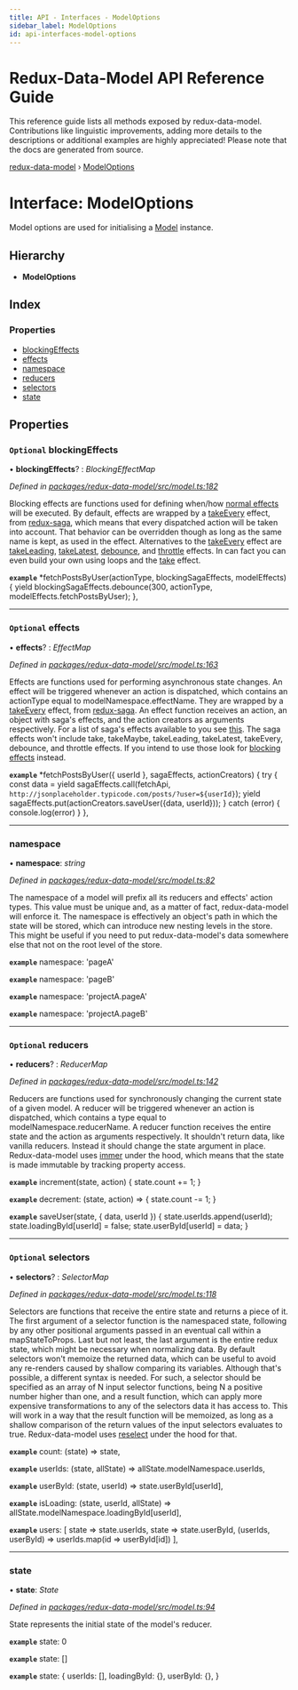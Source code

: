 ```yaml
---
title: API - Interfaces - ModelOptions
sidebar_label: ModelOptions
id: api-interfaces-model-options
---
```


# Redux-Data-Model API Reference Guide

This reference guide lists all methods exposed by redux-data-model. Contributions like linguistic improvements, adding
more details to the descriptions or additional examples are highly appreciated! Please note that the docs are
generated from source.

[redux-data-model](../README.md) › [ModelOptions](modeloptions.md)

# Interface: ModelOptions

Model options are used for initialising a [Model](../classes/model.md) instance.

## Hierarchy

* **ModelOptions**

## Index

### Properties

* [blockingEffects](modeloptions.md#optional-blockingeffects)
* [effects](modeloptions.md#optional-effects)
* [namespace](modeloptions.md#namespace)
* [reducers](modeloptions.md#optional-reducers)
* [selectors](modeloptions.md#optional-selectors)
* [state](modeloptions.md#state)

## Properties

### `Optional` blockingEffects

• **blockingEffects**? : *BlockingEffectMap*

*Defined in [packages/redux-data-model/src/model.ts:182](https://github.com/kayak/redux-data-model/blob/11ed706/packages/redux-data-model/src/model.ts#L182)*

Blocking effects are functions used for defining when/how [normal effects](modeloptions.md#optional-effects) will be
executed. By default, effects are wrapped by a
[takeEvery](https://redux-saga.js.org/docs/api/#takeeverypattern-saga-args) effect, from
[redux-saga](https://redux-saga.js.org/), which means that every dispatched action will be taken into account.
That behavior can be overridden though as long as the same name is kept, as used in the effect.
Alternatives to the [takeEvery](https://redux-saga.js.org/docs/api/#takeeverypattern-saga-args) effect are
[takeLeading](https://redux-saga.js.org/docs/api/#takeleadingpattern-saga-args),
[takeLatest](https://redux-saga.js.org/docs/api/#takelatestpattern-saga-args),
[debounce](https://redux-saga.js.org/docs/api/#debouncepattern-saga-args),
and [throttle](https://redux-saga.js.org/docs/api/#throttlepattern-saga-args) effects. In can fact you can even
build your own using loops and the [take](https://redux-saga.js.org/docs/api/#takepattern-saga-args) effect.

**`example`** 
*fetchPostsByUser(actionType, blockingSagaEffects, modelEffects) {
  yield blockingSagaEffects.debounce(300, actionType, modelEffects.fetchPostsByUser);
},

___

### `Optional` effects

• **effects**? : *EffectMap*

*Defined in [packages/redux-data-model/src/model.ts:163](https://github.com/kayak/redux-data-model/blob/11ed706/packages/redux-data-model/src/model.ts#L163)*

Effects are functions used for performing asynchronous state changes. An effect will be triggered whenever
an action is dispatched, which contains an actionType equal to modelNamespace.effectName. They are wrapped
by a [takeEvery](https://redux-saga.js.org/docs/api/#takeeverypattern-saga-args) effect, from
[redux-saga](https://redux-saga.js.org/). An effect function receives an action, an object with saga's
effects, and the action creators as arguments respectively. For a list of saga's effects available to you see
[this](https://redux-saga.js.org/docs/api/#effect-creators).
The saga effects won't include take, takeMaybe, takeLeading, takeLatest, takeEvery, debounce, and throttle
effects. If you intend to use those look for [blocking effects](modeloptions.md#optional-blockingeffects) instead.

**`example`** 
*fetchPostsByUser({ userId }, sagaEffects, actionCreators) {
  try {
    const data = yield sagaEffects.call(fetchApi, `http://jsonplaceholder.typicode.com/posts/?user=${userId}`);
    yield sagaEffects.put(actionCreators.saveUser({data, userId}));
  } catch (error) {
    console.log(error)
  }
},

___

###  namespace

• **namespace**: *string*

*Defined in [packages/redux-data-model/src/model.ts:82](https://github.com/kayak/redux-data-model/blob/11ed706/packages/redux-data-model/src/model.ts#L82)*

The namespace of a model will prefix all its reducers and effects' action types. This value must be unique
and, as a matter of fact, redux-data-model will enforce it. The namespace is effectively an object's path
in which the state will be stored, which can introduce new nesting levels in the store. This might be
useful if you need to put redux-data-model's data somewhere else that not on the root level of the store.

**`example`** namespace: 'pageA'

**`example`** namespace: 'pageB'

**`example`** namespace: 'projectA.pageA'

**`example`** namespace: 'projectA.pageB'

___

### `Optional` reducers

• **reducers**? : *ReducerMap*

*Defined in [packages/redux-data-model/src/model.ts:142](https://github.com/kayak/redux-data-model/blob/11ed706/packages/redux-data-model/src/model.ts#L142)*

Reducers are functions used for synchronously changing the current state of a given model. A reducer will
be triggered whenever an action is dispatched, which contains a type equal to modelNamespace.reducerName.
A reducer function receives the entire state and the action as arguments respectively. It shouldn't return
data, like vanilla reducers. Instead it should change the state argument in place. Redux-data-model uses
[immer](https://github.com/immerjs/immer) under the hood, which means that the state is made immutable
by tracking property access.

**`example`** 
increment(state, action) {
  state.count += 1;
}

**`example`** 
decrement: (state, action) => {
  state.count -= 1;
}

**`example`** 
saveUser(state, { data, userId }) {
  state.userIds.append(userId);
  state.loadingById[userId] = false;
  state.userById[userId] = data;
}

___

### `Optional` selectors

• **selectors**? : *SelectorMap*

*Defined in [packages/redux-data-model/src/model.ts:118](https://github.com/kayak/redux-data-model/blob/11ed706/packages/redux-data-model/src/model.ts#L118)*

Selectors are functions that receive the entire state and returns a piece of it. The first argument
of a selector function is the namespaced state, following by any other positional arguments passed
in an eventual call within a mapStateToProps. Last but not least, the last argument is the entire
redux state, which might be necessary when normalizing data. By default selectors won't memoize the
returned data, which can be useful to avoid any re-renders caused by shallow comparing its variables.
Although that's possible, a different syntax is needed. For such, a selector should be specified as an
array of N input selector functions, being N a positive number higher than one, and a result function,
which can apply more expensive transformations to any of the selectors data it has access to. This will
work in a way that the result function will be memoized, as long as a shallow comparison of the return
values of the input selectors evaluates to true. Redux-data-model uses
[reselect](https://github.com/reduxjs/reselect) under the hood for that.

**`example`** count: (state) => state,

**`example`** userIds: (state, allState) => allState.modelNamespace.userIds,

**`example`** userById: (state, userId) => state.userById[userId],

**`example`** isLoading: (state, userId, allState) => allState.modelNamespace.loadingById[userId],

**`example`** users: [
   state => state.userIds,
   state => state.userById,
   (userIds, userById) => userIds.map(id => userById[id])
 ],

___

###  state

• **state**: *State*

*Defined in [packages/redux-data-model/src/model.ts:94](https://github.com/kayak/redux-data-model/blob/11ed706/packages/redux-data-model/src/model.ts#L94)*

State represents the initial state of the model's reducer.

**`example`** state: 0

**`example`** state: []

**`example`** state: {
  userIds: [],
  loadingById: {},
  userById: {},
}
